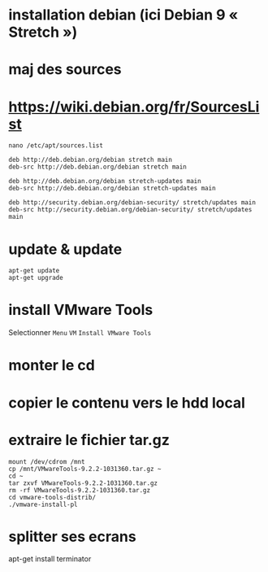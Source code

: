 # installation debian (ici Debian 9 « Stretch »)
# maj des sources
# https://wiki.debian.org/fr/SourcesList

`nano /etc/apt/sources.list`

```
deb http://deb.debian.org/debian stretch main
deb-src http://deb.debian.org/debian stretch main

deb http://deb.debian.org/debian stretch-updates main
deb-src http://deb.debian.org/debian stretch-updates main

deb http://security.debian.org/debian-security/ stretch/updates main
deb-src http://security.debian.org/debian-security/ stretch/updates main
```

# update & update

```
apt-get update
apt-get upgrade
```

# install VMware Tools

Selectionner `Menu` `VM` `Install VMware Tools`

# monter le cd
# copier le contenu vers le hdd local
# extraire le fichier tar.gz

```
mount /dev/cdrom /mnt
cp /mnt/VMwareTools-9.2.2-1031360.tar.gz ~
cd ~
tar zxvf VMwareTools-9.2.2-1031360.tar.gz
rm -rf VMwareTools-9.2.2-1031360.tar.gz
cd vmware-tools-distrib/
./vmware-install-pl
```

# splitter ses ecrans
apt-get install terminator

